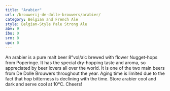 ```yaml
---
title: "Arabier"
url: /brouwerij-de-dolle-brouwers/arabier/
category: Belgian and French Ale
style: Belgian-Style Pale Strong Ale
abv: 9
ibu: 0
srm: 0
upc: 0
---
```

An arabier is a pure malt beer 8°vol/alc brewed with flower Nugget-hops from Poperinge. It has the special dry-hopping taste and aroma, so appreciated by beer lovers all over the world. It is one of the two main beers from De Dolle Brouwers throughout the year. Aging time is limited due to the fact that hop bitterness is declining with the time. Store arabier cool and dark and serve cool at 10°C. Cheers!
